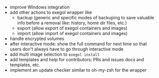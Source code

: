 - improve Windows integration
- add other actions to exegol wrapper like 
  - backup (generic and specific modes of backuping to save valuable info before a removal like: history, home dir files, etc.)
  - export (allow export of exegol containers and images)
  - import (allow import of exegol containers and images)
- handle encrypted volumes
- after interactive mode: show the full command for next time so that users don't always have to go through interactive mode
- add multi image selection to `exegol install`
- add templates and help for contributors: PRs and issues docs and templates, etc.
- implement an update checker similar to oh-my-zsh for the wrapper